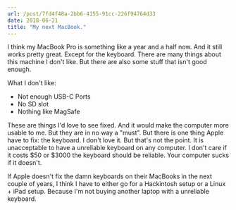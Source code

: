 ```yaml
---
url: /post/7fd4f48a-2bb6-4155-91cc-226f94764d33
date: 2018-06-21
title: "My next MacBook."
---
```


I think my MacBook Pro is something like a year and a half now. And it still works pretty great. Except for the keyboard. There are many things about this machine I don't like. But there are also some stuff that isn't good enough. 

What I don't like:

- Not enough USB-C Ports
- No SD slot
- Nothing like MagSafe

These are things I'd love to see fixed. And it would make the computer more usable to me. But they are in no way a "must". But there is one thing Apple have to fix: the keyboard. I don't love it. But that's not the point. It is unacceptable to have a unreliable keyboard on any computer. I don't care if it costs $50 or $3000 the keyboard should be reliable. Your computer sucks if it doesn't. 

If Apple doesn't fix the damn keyboards on their MacBooks in the next couple of years, I think I have to either go for a Hackintosh setup or a Linux + iPad setup. Because I'm not buying another laptop with a unreliable keyboard. 